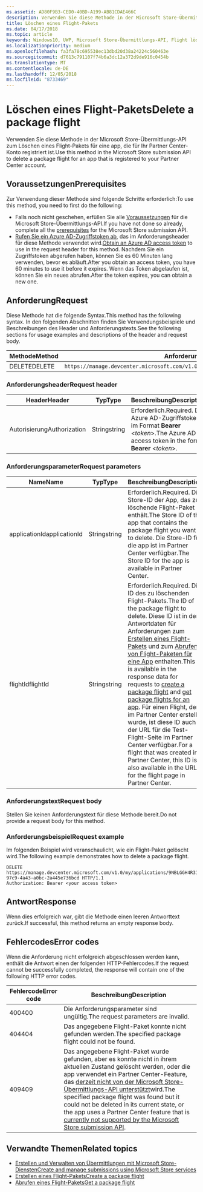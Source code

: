 ```yaml
---
ms.assetid: AD80F9B3-CED0-40BD-A199-AB81CDAE466C
description: Verwenden Sie diese Methode in der Microsoft Store-Übermittlungs-API zum Löschen eines Flight-Pakets für eine app, die für Ihr Partner Center-Konto registriert ist.
title: Löschen eines Flight-Pakets
ms.date: 04/17/2018
ms.topic: article
keywords: Windows10, UWP, Microsoft Store-Übermittlungs-API, Flight löschen
ms.localizationpriority: medium
ms.openlocfilehash: fa3fa78c695538ec13dbd20d38a24224c560463e
ms.sourcegitcommit: d7613c791107f74b6a3dc12a372d9de916c0454b
ms.translationtype: MT
ms.contentlocale: de-DE
ms.lasthandoff: 12/05/2018
ms.locfileid: "8733469"
---
```

# <a name="delete-a-package-flight"></a><span data-ttu-id="5b323-104">Löschen eines Flight-Pakets</span><span class="sxs-lookup"><span data-stu-id="5b323-104">Delete a package flight</span></span>

<span data-ttu-id="5b323-105">Verwenden Sie diese Methode in der Microsoft Store-Übermittlungs-API zum Löschen eines Flight-Pakets für eine app, die für Ihr Partner Center-Konto registriert ist.</span><span class="sxs-lookup"><span data-stu-id="5b323-105">Use this method in the Microsoft Store submission API to delete a package flight for an app that is registered to your Partner Center account.</span></span>


## <a name="prerequisites"></a><span data-ttu-id="5b323-106">Voraussetzungen</span><span class="sxs-lookup"><span data-stu-id="5b323-106">Prerequisites</span></span>

<span data-ttu-id="5b323-107">Zur Verwendung dieser Methode sind folgende Schritte erforderlich:</span><span class="sxs-lookup"><span data-stu-id="5b323-107">To use this method, you need to first do the following:</span></span>

* <span data-ttu-id="5b323-108">Falls noch nicht geschehen, erfüllen Sie alle [Voraussetzungen](create-and-manage-submissions-using-windows-store-services.md#prerequisites) für die Microsoft Store-Übermittlungs-API.</span><span class="sxs-lookup"><span data-stu-id="5b323-108">If you have not done so already, complete all the [prerequisites](create-and-manage-submissions-using-windows-store-services.md#prerequisites) for the Microsoft Store submission API.</span></span>
* <span data-ttu-id="5b323-109">[Rufen Sie ein Azure AD-Zugriffstoken ab](create-and-manage-submissions-using-windows-store-services.md#obtain-an-azure-ad-access-token), das im Anforderungsheader für diese Methode verwendet wird.</span><span class="sxs-lookup"><span data-stu-id="5b323-109">[Obtain an Azure AD access token](create-and-manage-submissions-using-windows-store-services.md#obtain-an-azure-ad-access-token) to use in the request header for this method.</span></span> <span data-ttu-id="5b323-110">Nachdem Sie ein Zugriffstoken abgerufen haben, können Sie es 60 Minuten lang verwenden, bevor es abläuft.</span><span class="sxs-lookup"><span data-stu-id="5b323-110">After you obtain an access token, you have 60 minutes to use it before it expires.</span></span> <span data-ttu-id="5b323-111">Wenn das Token abgelaufen ist, können Sie ein neues abrufen.</span><span class="sxs-lookup"><span data-stu-id="5b323-111">After the token expires, you can obtain a new one.</span></span>

## <a name="request"></a><span data-ttu-id="5b323-112">Anforderung</span><span class="sxs-lookup"><span data-stu-id="5b323-112">Request</span></span>

<span data-ttu-id="5b323-113">Diese Methode hat die folgende Syntax.</span><span class="sxs-lookup"><span data-stu-id="5b323-113">This method has the following syntax.</span></span> <span data-ttu-id="5b323-114">In den folgenden Abschnitten finden Sie Verwendungsbeispiele und Beschreibungen des Header und Anforderungstexts.</span><span class="sxs-lookup"><span data-stu-id="5b323-114">See the following sections for usage examples and descriptions of the header and request body.</span></span>

| <span data-ttu-id="5b323-115">Methode</span><span class="sxs-lookup"><span data-stu-id="5b323-115">Method</span></span> | <span data-ttu-id="5b323-116">Anforderungs-URI</span><span class="sxs-lookup"><span data-stu-id="5b323-116">Request URI</span></span>                                                      |
|--------|------------------------------------------------------------------|
| <span data-ttu-id="5b323-117">DELETE</span><span class="sxs-lookup"><span data-stu-id="5b323-117">DELETE</span></span>    | ```https://manage.devcenter.microsoft.com/v1.0/my/applications/{applicationId}/flights/{flightId}``` |


### <a name="request-header"></a><span data-ttu-id="5b323-118">Anforderungsheader</span><span class="sxs-lookup"><span data-stu-id="5b323-118">Request header</span></span>

| <span data-ttu-id="5b323-119">Header</span><span class="sxs-lookup"><span data-stu-id="5b323-119">Header</span></span>        | <span data-ttu-id="5b323-120">Typ</span><span class="sxs-lookup"><span data-stu-id="5b323-120">Type</span></span>   | <span data-ttu-id="5b323-121">Beschreibung</span><span class="sxs-lookup"><span data-stu-id="5b323-121">Description</span></span>                                                                 |
|---------------|--------|-----------------------------------------------------------------------------|
| <span data-ttu-id="5b323-122">Autorisierung</span><span class="sxs-lookup"><span data-stu-id="5b323-122">Authorization</span></span> | <span data-ttu-id="5b323-123">String</span><span class="sxs-lookup"><span data-stu-id="5b323-123">string</span></span> | <span data-ttu-id="5b323-124">Erforderlich.</span><span class="sxs-lookup"><span data-stu-id="5b323-124">Required.</span></span> <span data-ttu-id="5b323-125">Das Azure AD-Zugriffstoken im Format **Bearer** &lt;*token*&gt;.</span><span class="sxs-lookup"><span data-stu-id="5b323-125">The Azure AD access token in the form **Bearer** &lt;*token*&gt;.</span></span> |


### <a name="request-parameters"></a><span data-ttu-id="5b323-126">Anforderungsparameter</span><span class="sxs-lookup"><span data-stu-id="5b323-126">Request parameters</span></span>

| <span data-ttu-id="5b323-127">Name</span><span class="sxs-lookup"><span data-stu-id="5b323-127">Name</span></span>        | <span data-ttu-id="5b323-128">Typ</span><span class="sxs-lookup"><span data-stu-id="5b323-128">Type</span></span>   | <span data-ttu-id="5b323-129">Beschreibung</span><span class="sxs-lookup"><span data-stu-id="5b323-129">Description</span></span>                                                                 |
|---------------|--------|-----------------------------------------------------------------------------|
| <span data-ttu-id="5b323-130">applicationId</span><span class="sxs-lookup"><span data-stu-id="5b323-130">applicationId</span></span> | <span data-ttu-id="5b323-131">String</span><span class="sxs-lookup"><span data-stu-id="5b323-131">string</span></span> | <span data-ttu-id="5b323-132">Erforderlich.</span><span class="sxs-lookup"><span data-stu-id="5b323-132">Required.</span></span> <span data-ttu-id="5b323-133">Die Store-ID der App, das zu löschende Flight-Paket enthält.</span><span class="sxs-lookup"><span data-stu-id="5b323-133">The Store ID of the app that contains the package flight you want to delete.</span></span> <span data-ttu-id="5b323-134">Die Store-ID für die app ist im Partner Center verfügbar.</span><span class="sxs-lookup"><span data-stu-id="5b323-134">The Store ID for the app is available in Partner Center.</span></span>  |
| <span data-ttu-id="5b323-135">flightId</span><span class="sxs-lookup"><span data-stu-id="5b323-135">flightId</span></span> | <span data-ttu-id="5b323-136">String</span><span class="sxs-lookup"><span data-stu-id="5b323-136">string</span></span> | <span data-ttu-id="5b323-137">Erforderlich.</span><span class="sxs-lookup"><span data-stu-id="5b323-137">Required.</span></span> <span data-ttu-id="5b323-138">Die ID des zu löschenden Flight-Pakets.</span><span class="sxs-lookup"><span data-stu-id="5b323-138">The ID of the package flight to delete.</span></span> <span data-ttu-id="5b323-139">Diese ID ist in den Antwortdaten für Anforderungen zum [Erstellen eines Flight-Pakets](create-a-flight.md) und zum [Abrufen von Flight-Paketen für eine App](get-flights-for-an-app.md) enthalten.</span><span class="sxs-lookup"><span data-stu-id="5b323-139">This ID is available in the response data for requests to [create a package flight](create-a-flight.md) and [get package flights for an app](get-flights-for-an-app.md).</span></span> <span data-ttu-id="5b323-140">Für einen Flight, der im Partner Center erstellt wurde, ist diese ID auch in der URL für die Test-Flight-Seite im Partner Center verfügbar.</span><span class="sxs-lookup"><span data-stu-id="5b323-140">For a flight that was created in Partner Center, this ID is also available in the URL for the flight page in Partner Center.</span></span>  |


### <a name="request-body"></a><span data-ttu-id="5b323-141">Anforderungstext</span><span class="sxs-lookup"><span data-stu-id="5b323-141">Request body</span></span>

<span data-ttu-id="5b323-142">Stellen Sie keinen Anforderungstext für diese Methode bereit.</span><span class="sxs-lookup"><span data-stu-id="5b323-142">Do not provide a request body for this method.</span></span>


### <a name="request-example"></a><span data-ttu-id="5b323-143">Anforderungsbeispiel</span><span class="sxs-lookup"><span data-stu-id="5b323-143">Request example</span></span>

<span data-ttu-id="5b323-144">Im folgenden Beispiel wird veranschaulicht, wie ein Flight-Paket gelöscht wird.</span><span class="sxs-lookup"><span data-stu-id="5b323-144">The following example demonstrates how to delete a package flight.</span></span>

```
DELETE https://manage.devcenter.microsoft.com/v1.0/my/applications/9NBLGGH4R315/flights/43e448df-97c9-4a43-a0bc-2a445e736bcd HTTP/1.1
Authorization: Bearer <your access token>
```

## <a name="response"></a><span data-ttu-id="5b323-145">Antwort</span><span class="sxs-lookup"><span data-stu-id="5b323-145">Response</span></span>

<span data-ttu-id="5b323-146">Wenn dies erfolgreich war, gibt die Methode einen leeren Antworttext zurück.</span><span class="sxs-lookup"><span data-stu-id="5b323-146">If successful, this method returns an empty response body.</span></span>

## <a name="error-codes"></a><span data-ttu-id="5b323-147">Fehlercodes</span><span class="sxs-lookup"><span data-stu-id="5b323-147">Error codes</span></span>

<span data-ttu-id="5b323-148">Wenn die Anforderung nicht erfolgreich abgeschlossen werden kann, enthält die Antwort einen der folgenden HTTP-Fehlercodes.</span><span class="sxs-lookup"><span data-stu-id="5b323-148">If the request cannot be successfully completed, the response will contain one of the following HTTP error codes.</span></span>

| <span data-ttu-id="5b323-149">Fehlercode</span><span class="sxs-lookup"><span data-stu-id="5b323-149">Error code</span></span> |  <span data-ttu-id="5b323-150">Beschreibung</span><span class="sxs-lookup"><span data-stu-id="5b323-150">Description</span></span>                                                                                                                                                                           |
|--------|------------------|
| <span data-ttu-id="5b323-151">400</span><span class="sxs-lookup"><span data-stu-id="5b323-151">400</span></span>  | <span data-ttu-id="5b323-152">Die Anforderungsparameter sind ungültig.</span><span class="sxs-lookup"><span data-stu-id="5b323-152">The request parameters are invalid.</span></span> |
| <span data-ttu-id="5b323-153">404</span><span class="sxs-lookup"><span data-stu-id="5b323-153">404</span></span>  | <span data-ttu-id="5b323-154">Das angegebene Flight-Paket konnte nicht gefunden werden.</span><span class="sxs-lookup"><span data-stu-id="5b323-154">The specified package flight could not be found.</span></span>  |
| <span data-ttu-id="5b323-155">409</span><span class="sxs-lookup"><span data-stu-id="5b323-155">409</span></span>  | <span data-ttu-id="5b323-156">Das angegebene Flight-Paket wurde gefunden, aber es konnte nicht in ihrem aktuellen Zustand gelöscht werden, oder die app verwendet ein Partner Center-Feature, das [derzeit nicht von der Microsoft Store-Übermittlungs-API unterstützt](create-and-manage-submissions-using-windows-store-services.md#not_supported)wird.</span><span class="sxs-lookup"><span data-stu-id="5b323-156">The specified package flight was found but it could not be deleted in its current state, or the app uses a Partner Center feature that is [currently not supported by the Microsoft Store submission API](create-and-manage-submissions-using-windows-store-services.md#not_supported).</span></span> |   


## <a name="related-topics"></a><span data-ttu-id="5b323-157">Verwandte Themen</span><span class="sxs-lookup"><span data-stu-id="5b323-157">Related topics</span></span>

* [<span data-ttu-id="5b323-158">Erstellen und Verwalten von Übermittlungen mit Microsoft Store-Diensten</span><span class="sxs-lookup"><span data-stu-id="5b323-158">Create and manage submissions using Microsoft Store services</span></span>](create-and-manage-submissions-using-windows-store-services.md)
* [<span data-ttu-id="5b323-159">Erstellen eines Flight-Pakets</span><span class="sxs-lookup"><span data-stu-id="5b323-159">Create a package flight</span></span>](create-a-flight.md)
* [<span data-ttu-id="5b323-160">Abrufen eines Flight-Pakets</span><span class="sxs-lookup"><span data-stu-id="5b323-160">Get a package flight</span></span>](get-a-flight.md)
